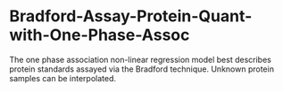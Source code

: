 # Bradford-Assay-Protein-Quant-with-One-Phase-Assoc
The one phase association non-linear regression model best describes protein standards assayed via the Bradford technique. Unknown protein samples can be interpolated.
